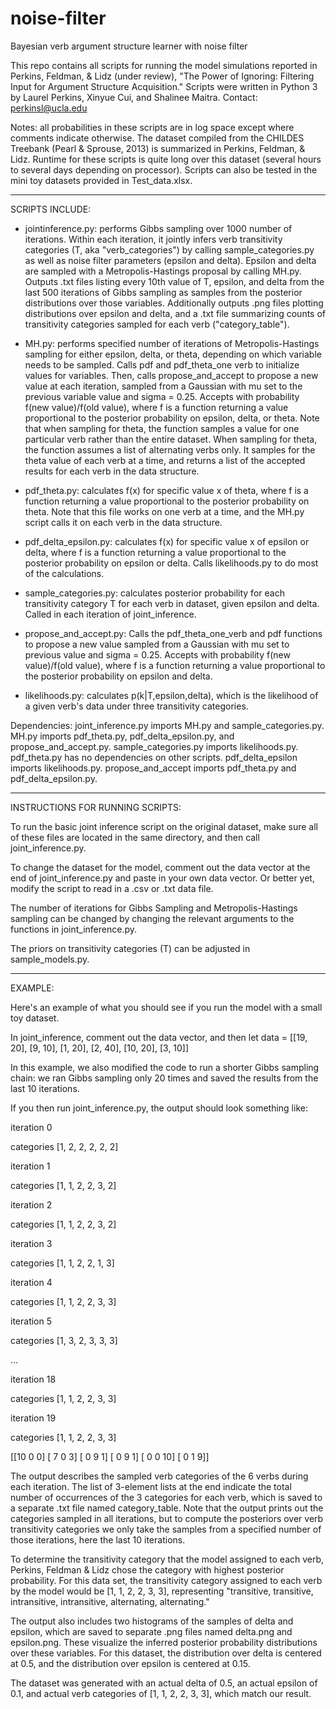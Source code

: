 # noise-filter
Bayesian verb argument structure learner with noise filter

This repo contains all scripts for running the model simulations reported in Perkins, Feldman, & Lidz (under review), "The Power of Ignoring: Filtering Input for Argument Structure Acquisition." Scripts were written in Python 3 by Laurel Perkins, Xinyue Cui, and Shalinee Maitra. Contact: perkinsl@ucla.edu

Notes: all probabilities in these scripts are in log space except where comments indicate otherwise. The dataset compiled from the CHILDES Treebank (Pearl & Sprouse, 2013) is summarized in Perkins, Feldman, & Lidz. Runtime for these scripts is quite long over this dataset (several hours to several days depending on processor). Scripts can also be tested in the mini toy datasets provided in Test_data.xlsx.

----------------------------------------------------------------
SCRIPTS INCLUDE:

- jointinference.py: performs Gibbs sampling over 1000 number of iterations. Within each iteration, it jointly infers verb transitivity categories (T, aka "verb_categories") by calling sample_categories.py as well as noise filter parameters (epsilon and delta). Epsilon and delta are sampled with a Metropolis-Hastings proposal by calling MH.py. Outputs .txt files listing every 10th value of T, epsilon, and delta from the last 500 iterations of Gibbs sampling as samples from the posterior distributions over those variables. Additionally outputs .png files plotting distributions over epsilon and delta, and a .txt file summarizing counts of transitivity categories sampled for each verb ("category_table").

- MH.py: performs specified number of iterations of Metropolis-Hastings sampling for either epsilon, delta, or theta, depending on which variable needs to be sampled. Calls pdf and pdf_theta_one verb to initialize values for variables. Then, calls propose_and_accept to propose a new value at each iteration, sampled from a Gaussian with mu set to the previous variable value and sigma = 0.25. Accepts with probability f(new value)/f(old value), where f is a function returning a value proportional to the posterior probability on epsilon, delta, or theta. Note that when sampling for theta, the function samples a value for one particular verb rather than the entire dataset. When sampling for theta, the function assumes a list of alternating verbs only. It samples for the theta value of each verb at a time, and returns a list of the accepted results for each verb in the data structure. 

- pdf_theta.py: calculates f(x) for specific value x of theta, where f is a function returning a value proportional to the posterior probability on theta. Note that this file works on one verb at a time, and the MH.py script calls it on each verb in the data structure. 

- pdf_delta_epsilon.py: calculates f(x) for specific value x of epsilon or delta, where f is a function returning a value proportional to the posterior probability on epsilon or delta. Calls likelihoods.py to do most of the calculations.

- sample_categories.py: calculates posterior probability for each transitivity category T for each verb in dataset, given epsilon and delta. Called in each iteration of joint_inference. 

- propose_and_accept.py:  Calls the pdf_theta_one_verb and pdf functions to propose a new value sampled from a Gaussian with mu set to previous value and sigma = 0.25. Accepts with probability f(new value)/f(old value), where f is a function returning a value proportional to the posterior probability on epsilon and delta. 

- likelihoods.py: calculates p(k|T,epsilon,delta), which is the likelihood of a given verb's data under three transitivity categories.

Dependencies: joint_inference.py imports MH.py and sample_categories.py. MH.py imports pdf_theta.py, pdf_delta_epsilon.py, and propose_and_accept.py. sample_categories.py imports likelihoods.py. pdf_theta.py has no dependencies on other scripts. pdf_delta_epsilon imports likelihoods.py. propose_and_accept imports pdf_theta.py and pdf_delta_epsilon.py.  


-----------------------------------------------------------------
INSTRUCTIONS FOR RUNNING SCRIPTS:

To run the basic joint inference script on the original dataset, make sure all of these files are located in the same directory, and then call joint_inference.py.

To change the dataset for the model, comment out the data vector at the end of joint_inference.py and paste in your own data vector. Or better yet, modify the script to read in a .csv or .txt data file.

The number of iterations for Gibbs Sampling and Metropolis-Hastings sampling can be changed by changing the relevant arguments to the functions in joint_inference.py.

The priors on transitivity categories (T) can be adjusted in sample_models.py.

-----------------------------------------------------------------
EXAMPLE:

Here's an example of what you should see if you run the model with a small toy dataset.

In joint_inference, comment out the data vector, and then let
data = [[19, 20], [9, 10], [1, 20], [2, 40], [10, 20], [3, 10]] 

In this example, we also modified the code to run a shorter Gibbs sampling chain: we ran Gibbs sampling only 20 times and saved the results from the last 10 iterations.

If you then run joint_inference.py, the output should look something like:

iteration 0

categories [1, 2, 2, 2, 2, 2]

iteration 1

categories [1, 1, 2, 2, 3, 2]

iteration 2

categories [1, 1, 2, 2, 3, 2]

iteration 3

categories [1, 1, 2, 2, 1, 3]

iteration 4

categories [1, 1, 2, 2, 3, 3]

iteration 5

categories [1, 3, 2, 3, 3, 3]

...

iteration 18

categories [1, 1, 2, 2, 3, 3]

iteration 19

categories [1, 1, 2, 2, 3, 3]

[[10  0  0]
 [ 7  0  3]
 [ 0  9  1]
 [ 0  9  1]
 [ 0  0 10]
 [ 0  1  9]]

The output describes the sampled verb categories of the 6 verbs during each iteration. The list of 3-element lists at the end indicate the total number of occurrences of the 3 categories for each verb, which is saved to a separate .txt file named category_table. Note that the output prints out the categories sampled in all iterations, but to compute the posteriors over verb transitivity categories we only take the samples from a specified number of those iterations, here the last 10 iterations.

To determine the transitivity category that the model assigned to each verb, Perkins, Feldman & Lidz chose the category with highest posterior probability. For this data set, the transitivity category assigned to each verb by the model would be [1, 1, 2, 2, 3, 3], representing "transitive, transitive, intransitive, intransitive, alternating, alternating."

The output also includes two histograms of the samples of delta and epsilon, which are saved to separate .png files named delta.png and epsilon.png. These visualize the inferred posterior probability distributions over these variables. For this dataset, the distribution over delta is centered at 0.5, and the distribution over epsilon is centered at 0.15.

The dataset was generated with an actual delta of 0.5, an actual epsilon of 0.1, and actual verb categories of [1, 1, 2, 2, 3, 3], which match our result.
